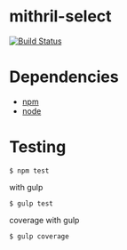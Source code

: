 # mithril-select

[![Build Status](https://travis-ci.org/nickstew/mithril-select.svg?branch=master)](https://travis-ci.org/nickstew/mithril-select)

# Dependencies

  * [npm](https://www.npmjs.com)
  * [node](https://nodejs.org)

# Testing
```shell
$ npm test
```
with gulp
```shell
$ gulp test
```
coverage with gulp
```shell
$ gulp coverage
```